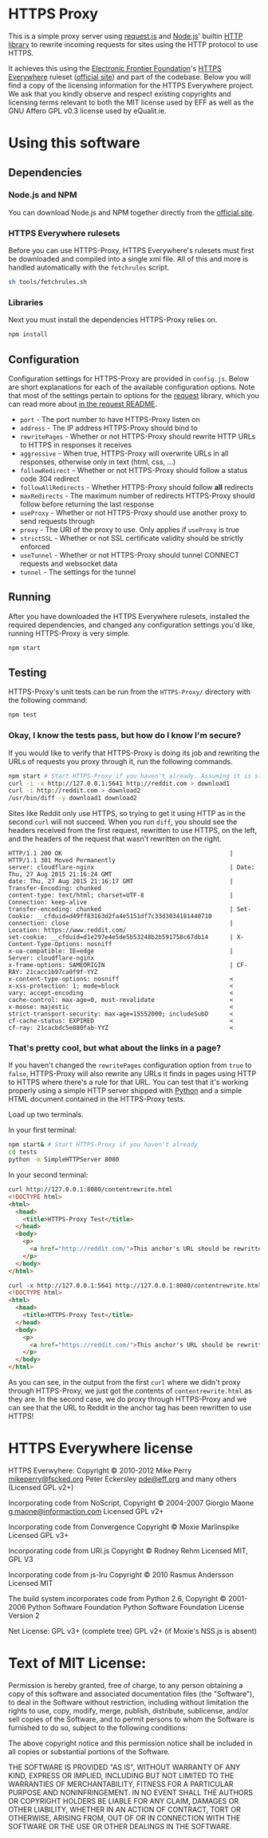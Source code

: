# HTTPS Proxy

This is a simple proxy server using [request.js](https://github.com/request/request) and
[Node.js](https://nodejs.org/)' builtin [HTTP library](https://nodejs.org/api/http.html)
to rewrite incoming requests for sites using the HTTP protocol to use HTTPS.

It achieves this using the [Electronic Frontier Foundation](https://www.eff.org/)'s
[HTTPS Everywhere](https://github.com/EFForg/https-everywhere) ruleset
([official site](https://www.eff.org/HTTPS-EVERYWHERE)) and part of the codebase.
Below you will find a copy of the licensing information for the HTTPS Everywhere
project.  We ask that you kindly observe and respect existing copyrights and licensing
terms relevant to both the MIT license used by EFF as well as the GNU Affero GPL v0.3
license used by eQualit.ie.

# Using this software

## Dependencies

### Node.js and NPM

You can download Node.js and NPM together directly from the [official site](https://nodejs.org/download/).

### HTTPS Everywhere rulesets

Before you can use HTTPS-Proxy, HTTPS Everywhere's rulesets must first be downloaded and compiled
into a single xml file.  All of this and more is handled automatically with the `fetchrules` script.

```bash
sh tools/fetchrules.sh
```
### Libraries

Next you must install the dependencies HTTPS-Proxy relies on.

```bash
npm install
```

## Configuration

Configuration settings for HTTPS-Proxy are provided in `config.js`. Below are short explanations
for each of the available configuration options.  Note that most of the settings pertain to
options for the [request](https://github.com/request/request) library, which you can read more
about [in the request README](https://github.com/request/request#requestoptions-callback).

* `port` - The port number to have HTTPS-Proxy listen on
* `address` - The IP address HTTPS-Proxy should bind to
* `rewritePages` - Whether or not HTTPS-Proxy should rewrite HTTP URLs to HTTPS in responses it receives
* `aggressive` - When true, HTTPS-Proxy will overwrite URLs in all responses, otherwise only in text (html, css, ...)
* `followRedirect` - Whether or not HTTPS-Proxy should follow a status code 304 redirect
* `followAllRedirects` - Whether HTTPS-Proxy should follow **all** redirects
* `maxRedirects` - The maximum number of redirects HTTPS-Proxy should follow before returning the last response
* `useProxy` - Whether or not HTTPS-Proxy should use another proxy to send requests through
* `proxy` - The URI of the proxy to use. Only applies if `useProxy` is true
* `strictSSL` - Whether or not SSL certificate validity should be strictly enforced
* `useTunnel` - Whether or not HTTPS-Proxy should tunnel CONNECT requests and websocket data
* `tunnel` - The settings for the tunnel

## Running

After you have downloaded the HTTPS Everywhere rulesets, installed the required dependencies,
and changed any configuration settings you'd like, running HTTPS-Proxy is very simple.

```bash
npm start
```

## Testing

HTTPS-Proxy's unit tests can be run from the `HTTPS-Proxy/` directory with the following command:

```bash
npm test
```

### Okay, I know the tests pass, but how do I know I'm secure?

If you would like to verify that HTTPS-Proxy is doing its job and rewriting the URLs of requests you
proxy through it, run the following commands.

```bash
npm start # Start HTTPS-Proxy if you haven't already. Assuming it is still on port 5641
curl -i -x http://127.0.0.1:5641 http://reddit.com > download1
curl -i http://reddit.com > download2
/usr/bin/diff -y download1 download2
```

Sites like Reddit only use HTTPS, so trying to get it using HTTP as in the second `curl` will
not succeed.  When you run `diff`, you should see the headers received from the first request,
rewritten to use HTTPS, on the left, and the headers of the request that wasn't rewritten on
the right.

```
HTTP/1.1 200 OK                                               | HTTP/1.1 301 Moved Permanently
server: cloudflare-nginx                                      | Date: Thu, 27 Aug 2015 21:16:24 GMT
date: Thu, 27 Aug 2015 21:16:17 GMT                           | Transfer-Encoding: chunked
content-type: text/html; charset=UTF-8                        | Connection: keep-alive
transfer-encoding: chunked                                    | Set-Cookie: __cfduid=d49ff83163d2fa4e5151df7c33d3034181440710
connection: close                                             | Location: https://www.reddit.com/
set-cookie: __cfduid=d1e297e4e5de5b53248b2b591758c67db14      | X-Content-Type-Options: nosniff
x-ua-compatible: IE=edge                                      | Server: cloudflare-nginx
x-frame-options: SAMEORIGIN                                   | CF-RAY: 21cacc1b97ca0f9f-YYZ
x-content-type-options: nosniff                               <
x-xss-protection: 1; mode=block                               <
vary: accept-encoding                                         <
cache-control: max-age=0, must-revalidate                     <
x-moose: majestic                                             <
strict-transport-security: max-age=15552000; includeSubD      <
cf-cache-status: EXPIRED                                      <
cf-ray: 21cacbdc5e880fab-YYZ                                  <
```

### That's pretty cool, but what about the links in a page?

If you haven't changed the `rewritePages` configuration option from `true` to `false`,
HTTPS-Proxy will also rewrite any URLs it finds in pages using HTTP to HTTPS where there's
a rule for that URL.  You can test that it's working properly using a simple HTTP server
shipped with [Python](https://docs.python.org/2/library/simplehttpserver.html) and a simple
HTML document contained in the HTTPS-Proxy tests.

Load up two terminals.

In your first terminal:

```bash
npm start& # Start HTTPS-Proxy if you haven't already
cd tests
python -m SimpleHTTPServer 8080
```

In your second terminal:

```html
curl http://127.0.0.1:8080/contentrewrite.html
<!DOCTYPE html>
<html>
  <head>
    <title>HTTPS-Proxy Test</title>
  </head>
  <body>
    <p>
      <a href="http://reddit.com/">This anchor's URL should be rewritten</a>
    </p>
  </body>
</html>

curl -x http://127.0.0.1:5641 http://127.0.0.1:8080/contentrewrite.html
<!DOCTYPE html>
<html>
  <head>
    <title>HTTPS-Proxy Test</title>
  </head>
  <body>
    <p>
      <a href="https://reddit.com/">This anchor's URL should be rewritten</a>
    </p>
  </body>
</html>
```

As you can see, in the output from the first `curl` where we didn't proxy
through HTTPS-Proxy, we just got the contents of `contentrewrite.html` as
they are.  In the second case, we do proxy through HTTPS-Proxy and we can
see that the URL to Reddit in the anchor tag has been rewritten to use HTTPS!

# HTTPS Everywhere license

HTTPS Everwyhere:
Copyright © 2010-2012 Mike Perry <mikeperry@fscked.org>
                      Peter Eckersley <pde@eff.org>
                      and many others
                      (Licensed GPL v2+)

Incorporating code from NoScript,
Copyright © 2004-2007 Giorgio Maone <g.maone@informaction.com>
Licensed GPL v2+

Incorporating code from Convergence
Copyright © Moxie Marlinspike
Licensed GPL v3+

Incorporating code from URI.js
Copyright © Rodney Rehm
Licensed MIT, GPL V3

Incorporating code from js-lru
Copyright © 2010 Rasmus Andersson
Licensed MIT

The build system incorporates code from Python 2.6,
Copyright © 2001-2006 Python Software Foundation
Python Software Foundation License Version 2

Net License:  GPL v3+ (complete tree)
              GPL v2+ (if Moxie's NSS.js is absent)


Text of MIT License:
====================
Permission is hereby granted, free of charge, to any person obtaining a copy of this software and associated documentation files (the "Software"), to deal in the Software without restriction, including without limitation the rights to use, copy, modify, merge, publish, distribute, sublicense, and/or sell copies of the Software, and to permit persons to whom the Software is furnished to do so, subject to the following conditions:

The above copyright notice and this permission notice shall be included in all copies or substantial portions of the Software.

THE SOFTWARE IS PROVIDED "AS IS", WITHOUT WARRANTY OF ANY KIND, EXPRESS OR IMPLIED, INCLUDING BUT NOT LIMITED TO THE WARRANTIES OF MERCHANTABILITY, FITNESS FOR A PARTICULAR PURPOSE AND NONINFRINGEMENT. IN NO EVENT SHALL THE AUTHORS OR COPYRIGHT HOLDERS BE LIABLE FOR ANY CLAIM, DAMAGES OR OTHER LIABILITY, WHETHER IN AN ACTION OF CONTRACT, TORT OR OTHERWISE, ARISING FROM, OUT OF OR IN CONNECTION WITH THE SOFTWARE OR THE USE OR OTHER DEALINGS IN THE SOFTWARE.
